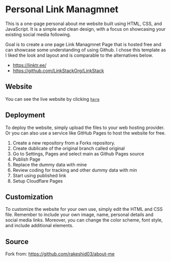 # Personal Link Managmnet

This is a one-page personal about me website built using HTML, CSS, and JavaScript. It is a simple and clean design, with a focus on showcasing your existing social media following.

Goal is to create a one page Link Managmnet Page that is hosted free and can showcase some understanding of using Github. I chose this template as I liked the look and layout and is comparable to the alternatives below.
- https://linktr.ee/
- https://github.com/LinkStackOrg/LinkStack

## Website

You can see the live website by clicking [`here`](https://nathanpcheung.com)

## Deployment

To deploy the website, simply upload the files to your web hosting provider. Or you can also use a service like GitHub Pages to host the website for free.

1. Create a new repository from a Forks repository.
2. Create dublicate of the original branch called original
3. Go to Settings, Pages and select main as Github Pages source
4. Publish Page
5. Replace the dummy data with mine
8. Review coding for tracking and other dummy data with min
9. Start using published link
10. Setup Cloudflare Pages

## Customization

To customize the website for your own use, simply edit the HTML and CSS file. Remember to include your own image, name, personal details and social media links. Moreover, you can change the color scheme, font style, and include additional elements.

## Source
Fork from: https://github.com/rakeshid03/about-me



